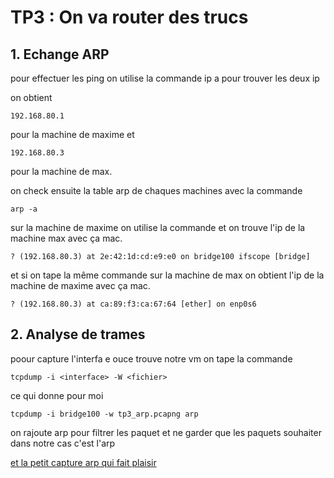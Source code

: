 # TP3 : On va router des trucs

## 1. Echange ARP

pour effectuer les ping on utilise la commande ip a pour trouver les deux ip 

on obtient 

```
192.168.80.1
```
pour la machine de maxime et 

```
192.168.80.3
```

pour la machine de max.


on check ensuite la table arp de chaques machines avec la commande 

```
arp -a
```
sur la machine de maxime on utilise la commande et on trouve l'ip de la machine max avec ça mac. 

```
? (192.168.80.3) at 2e:42:1d:cd:e9:e0 on bridge100 ifscope [bridge]
```

et si on tape la même commande sur la machine de max on obtient l'ip de la machine de maxime avec ça mac.

```
? (192.168.80.3) at ca:89:f3:ca:67:64 [ether] on enp0s6
```

## 2. Analyse de trames



poour capture l'interfa e ouce trouve notre vm on tape la commande 

```
tcpdump -i <interface> -W <fichier>
```

ce qui donne pour moi 

```
tcpdump -i bridge100 -w tp3_arp.pcapng arp 
```

on rajoute arp pour filtrer les paquet et ne garder que les paquets souhaiter dans notre cas c'est l'arp 

[et la petit capture arp qui fait plaisir](tp3_arp.pcappng)

